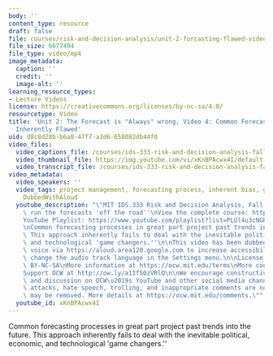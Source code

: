 ```yaml
---
body: ''
content_type: resource
draft: false
file: courses/risk-and-decision-analysis/unit-2-forcasting-flawed-video-4_360p_16_9.mp4
file_size: 6677494
file_type: video/mp4
image_metadata:
  caption: ''
  credit: ''
  image-alt: ''
learning_resource_types:
- Lecture Videos
license: https://creativecommons.org/licenses/by-nc-sa/4.0/
resourcetype: Video
title: 'Unit 2: The Forecast is "Always" wrong, Video 4: Common Forecasting Process
  Inherently Flawed'
uid: d8c8d28b-b6a8-47f7-a3d6-658082db44f0
video_files:
  video_captions_file: /courses/ids-333-risk-and-decision-analysis-fall-2021/1b-r9ym7zInE2us1EtRYd0MxBgvuAdv15_transcript.webvtt
  video_thumbnail_file: https://img.youtube.com/vi/xKnBPAcwx4I/default.jpg
  video_transcript_file: /courses/ids-333-risk-and-decision-analysis-fall-2021/1b-r9ym7zInE2us1EtRYd0MxBgvuAdv15_transcript.pdf
video_metadata:
  video_speakers: ''
  video_tags: project management, forecasting process, inherent bias, game changers,
    DubbedWithAloud
  youtube_description: "\"MIT IDS.333 Risk and Decision Analysis, Fall 2021\nInstructor:\
    \ run the forecasts 'off the road''\nView the complete course: https://ocw.mit.edu/courses/ids-333-risk-and-decision-analysis-fall-2021/\n\
    YouTube Playlist: https://www.youtube.com/playlist?list=PLUl4u3cNGP62jwhTqp8_1kwrkDkxZhpQC\n\
    \nCommon forecasting processes in great part project past trends into the future.\
    \ This approach inherently fails to deal with the inevitable political, economic,\
    \ and technological 'game changers.''\n\nThis video has been dubbed using an artificial\
    \ voice via https://aloud.area120.google.com to increase accessibility. You can\
    \ change the audio track language in the Settings menu.\n\nLicense: Creative Commons\
    \ BY-NC-SA\nMore information at https://ocw.mit.edu/terms\nMore courses at https://ocw.mit.edu\n\
    Support OCW at http://ow.ly/a1If50zVRlQ\n\nWe encourage constructive comments\
    \ and discussion on OCW\u2019s YouTube and other social media channels. Personal\
    \ attacks, hate speech, trolling, and inappropriate comments are not allowed and\
    \ may be removed. More details at https://ocw.mit.edu/comments.\""
  youtube_id: xKnBPAcwx4I
---
```

Common forecasting processes in great part project past trends into the future. This approach inherently fails to deal with the inevitable political, economic, and technological 'game changers.''